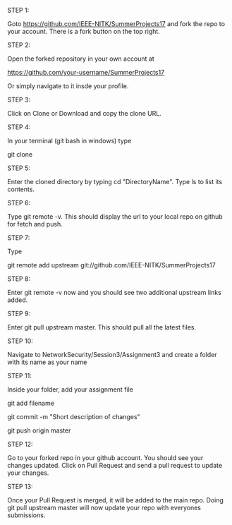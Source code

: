 STEP 1:

Goto https://github.com/IEEE-NITK/SummerProjects17 and fork the repo to your account. There is a fork button on the top right.

STEP 2:

Open the forked repository in your own account at

https://github.com/your-username/SummerProjects17

Or simply navigate to it insde your profile.

STEP 3:

Click on Clone or Download and copy the clone URL.

STEP 4:

In your terminal (git bash in windows) type

git clone <paste-url>

STEP 5:

Enter the cloned directory by typing cd "DirectoryName". Type ls to list its contents.

STEP 6:

Type git remote -v. This should display the url to your local repo on github for fetch and push.

STEP 7:

Type

git remote add upstream git://github.com/IEEE-NITK/SummerProjects17

STEP 8:

Enter git remote -v now and you should see two additional upstream links added.

STEP 9:

Enter git pull upstream master. This should pull all the latest files.

STEP 10:

Navigate to NetworkSecurity/Session3/Assignment3 and create a folder with its name as your name

STEP 11:
 
Inside your folder, add your assignment file

git add filename

git commit -m "Short description of changes"

git push origin master

STEP 12:

Go to your forked repo in your github account. You should see your changes updated. Click on Pull Request and send a pull request to update your changes.

STEP 13:

Once your Pull Request is merged, it will be added to the main repo. Doing git pull upstream master will now update your repo with everyones submissions.
